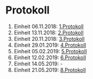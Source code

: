 # Protokoll

1. Einheit 06.11.2018: [1.Protokoll](https://github.com/HTLMechatronics/m15-la1-sx/blob/muranm15/protokoll_g2_muranm15_2018-11-06.md)
2. Einheit 13.11.2018: [2.Protokoll](https://github.com/HTLMechatronics/m15-la1-sx/blob/muranm15/protokoll_g2_muranm15_2018-11-13.md)
3. Einheit 20.11.2018: [3.Protokoll](https://github.com/HTLMechatronics/m15-la1-sx/blob/muranm15/protokoll_g2_muranm15_2018-11-20.md)
4. Einheit 29.01.2019: [4.Protokoll](https://github.com/HTLMechatronics/m15-la1-sx/blob/muranm15/protokoll_g2_muranm15_2018-01-29.md)
5. Einheit 05.02.2019: [5.Protokoll](https://github.com/HTLMechatronics/m15-la1-sx/blob/muranm15/protokoll_g2_muranm15_2019_02_05.md)  
6. Einheit 12.02.2019: [6.Protokoll](https://github.com/HTLMechatronics/m15-la1-sx/blob/muranm15/protokoll_g2_muranm15_2018-02-12.md)
7. Einheit 14.05.2019: -
8. Einheit 21.05.2019: [8.Protokoll](https://github.com/HTLMechatronics/m15-la1-sx/blob/muranm15/protokoll_g2_muranm15_2019_05_21.md
)
